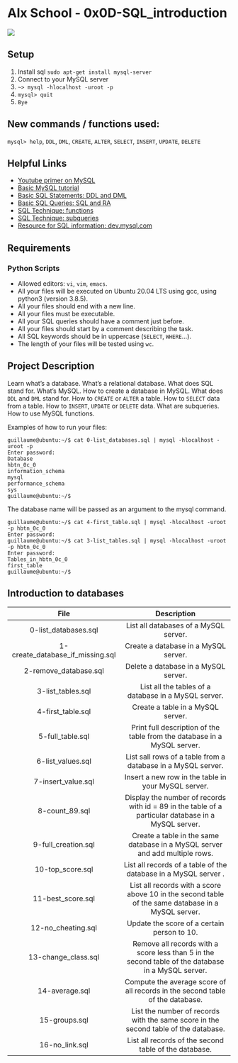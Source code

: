 # Alx School - 0x0D-SQL_introduction

![](https://s3.amazonaws.com/intranet-projects-files/holbertonschool-higher-level_programming+/272/rtcwz.jpg)

## Setup
1. Install sql ``sudo apt-get install mysql-server``
2. Connect to your MySQL server
  1. ``~> mysql -hlocalhost -uroot -p``
  2. ``mysql> quit``
  3. ``Bye``

## New commands / functions used:
``mysql> help``, ``DDL``, ``DML``, ``CREATE``, ``ALTER``, ``SELECT``, ``INSERT``, ``UPDATE``, ``DELETE``

## Helpful Links
* [Youtube primer on MySQL](https://www.youtube.com/watch?v=FR4QIeZaPeM)
* [Basic MySQL tutorial](https://www.digitalocean.com/community/tutorials/a-basic-mysql-tutorial)
* [Basic SQL Statements: DDL and DML](http://www.tomjewett.com/dbdesign/dbdesign.php?page=ddldml.php)
* [Basic SQL Queries: SQL and RA](http://www.tomjewett.com/dbdesign/dbdesign.php?page=queries.php)
* [SQL Technique: functions](http://www.tomjewett.com/dbdesign/dbdesign.php?page=functions.php)
* [SQL Technique: subqueries](http://www.tomjewett.com/dbdesign/dbdesign.php?page=subqueries.php)
* [Resource for SQL information: dev.mysql.com](https://dev.mysql.com/doc/refman/5.7/en/sql-syntax.html)

##  Requirements

### Python Scripts
*   Allowed editors: `vi`, `vim`, `emacs`.
*   All your files will be executed on Ubuntu 20.04 LTS using gcc, using python3 (version 3.8.5).
*   All your files should end with a new line.
*   All your files must be executable.
*	All your SQL queries should have a comment just before.
*	All your files should start by a comment describing the task.
*	All SQL keywords should be in uppercase (`SELECT`, `WHERE`…).
*   The length of your files will be tested using `wc`.

## Project Description
Learn what’s a database.
What’s a relational database.
What does SQL stand for.
What’s MySQL.
How to create a database in MySQL.
What does `DDL` and `DML` stand for.
How to `CREATE` or `ALTER` a table.
How to `SELECT` data from a table.
How to `INSERT`, `UPDATE` or `DELETE` data.
What are subqueries.
How to use MySQL functions.

Examples of how to run your files:
```
guillaume@ubuntu:~/$ cat 0-list_databases.sql | mysql -hlocalhost -uroot -p
Enter password: 
Database                                                                                  
hbtn_0c_0                                                                                    
information_schema                                                                           
mysql                                                                                        
performance_schema                                                                           
sys        
guillaume@ubuntu:~/$ 
```

The database name will be passed as an argument to the mysql command.
```
guillaume@ubuntu:~/$ cat 4-first_table.sql | mysql -hlocalhost -uroot -p hbtn_0c_0
Enter password: 
guillaume@ubuntu:~/$ cat 3-list_tables.sql | mysql -hlocalhost -uroot -p hbtn_0c_0
Enter password: 
Tables_in_hbtn_0c_0
first_table
guillaume@ubuntu:~/$  
```

## Introduction to databases

|                  File                                    |                     Description                     |
| :-----------------------------------------: |  :-----------------------------------------------:  |
|   0-list_databases.sql                      |  List all databases of a MySQL server.  |
|   1-create_database_if_missing.sql                 |  Create a database in a MySQL server.  |
|    2-remove_database.sql                |  Delete a database in a MySQL server.  |
|    3-list_tables.sql               |  List all the tables of a database in a MySQL server.  |
|    4-first_table.sql               |  Create a table in a MySQL  server.  |
|    5-full_table.sql                |   Print full description of the table from the database in a MySQL server.  |
|    6-list_values.sql               |  List sall rows of a table from a database in a MySQL server.  |
|    7-insert_value.sql                |  Insert a new row in the table in your MySQL server.  |
|    8-count_89.sql               |  Display the number of records with id = 89 in the table of a particular database in a MySQL server.  |
|    9-full_creation.sql                |  Create a table in the same database in a MySQL server and add multiple rows.  |
|    10-top_score.sql                  |  List all records of a table of the database in a MySQL server .  |
|    11-best_score.sql               |  List all records with a score above 10 in the second table of the same database in a MySQL server.  |
|   12-no_cheating.sql                 |  Update the score of a certain person to 10.  |
|   13-change_class.sql                 |  Remove all records with a score less than 5 in the second table of the database in a MySQL server.  |
|   14-average.sql                 |  Compute the average score of all records in the second table of the database.  |
|   15-groups.sql                 |  List the number of records with the same score in the second table of the database.  |
|   16-no_link.sql                 |  List all records of the second table of the database.  |
